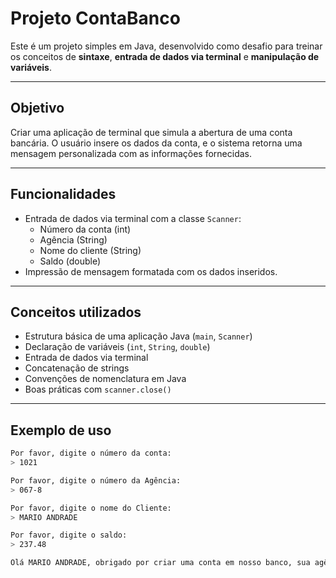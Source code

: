 # Projeto ContaBanco

Este é um projeto simples em Java, desenvolvido como desafio para treinar os conceitos de **sintaxe**, **entrada de dados via terminal** e **manipulação de variáveis**.

---

## Objetivo

Criar uma aplicação de terminal que simula a abertura de uma conta bancária. O usuário insere os dados da conta, e o sistema retorna uma mensagem personalizada com as informações fornecidas.

---

## Funcionalidades

- Entrada de dados via terminal com a classe `Scanner`:
  - Número da conta (int)
  - Agência (String)
  - Nome do cliente (String)
  - Saldo (double)
- Impressão de mensagem formatada com os dados inseridos.

---

## Conceitos utilizados

- Estrutura básica de uma aplicação Java (`main`, `Scanner`)
- Declaração de variáveis (`int`, `String`, `double`)
- Entrada de dados via terminal
- Concatenação de strings
- Convenções de nomenclatura em Java
- Boas práticas com `scanner.close()`

---

##  Exemplo de uso

```bash
Por favor, digite o número da conta:
> 1021

Por favor, digite o número da Agência:
> 067-8

Por favor, digite o nome do Cliente:
> MARIO ANDRADE

Por favor, digite o saldo:
> 237.48

Olá MARIO ANDRADE, obrigado por criar uma conta em nosso banco, sua agência é 067-8, conta 1021 e seu saldo 237.48 já está disponível para saque.
